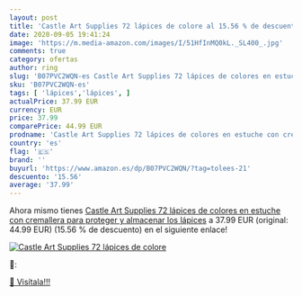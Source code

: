 ```yaml
---
layout: post
title: 'Castle Art Supplies 72 lápices de colore al 15.56 % de descuento'
date: 2020-09-05 19:41:24
image: 'https://m.media-amazon.com/images/I/51HfInMQ0kL._SL400_.jpg'
comments: true
category: ofertas
author: ring
slug: 'B07PVC2WQN-es Castle Art Supplies 72 lápices de colores en estuche con...'
sku: 'B07PVC2WQN-es'
tags: [ 'lápices','lápices', ]
actualPrice: 37.99 EUR
currency: EUR
price: 37.99
comparePrice: 44.99 EUR
prodname: 'Castle Art Supplies 72 lápices de colores en estuche con cremallera para proteger y almacenar los lápices'
country: 'es'
flag: '🇪🇸'
brand: ''
buyurl: 'https://www.amazon.es/dp/B07PVC2WQN/?tag=tolees-21'
descuento: '15.56'
average: '37.99'
---
```


Ahora mismo tienes [Castle Art Supplies 72 lápices de colores en estuche con cremallera para proteger y almacenar los lápices](https://www.amazon.es/dp/B07PVC2WQN/?tag=tolees-21) a 37.99 EUR (original: 44.99 EUR) (15.56 %  de descuento) en el siguiente enlace!

[![Castle Art Supplies 72 lápices de colore](https://m.media-amazon.com/images/I/51HfInMQ0kL._SL400_.jpg)](https://www.amazon.es/dp/B07PVC2WQN/?tag=tolees-21)

🔎:


[🛒 Visítala!!!](https://www.amazon.es/dp/B07PVC2WQN/?tag=tolees-21)
